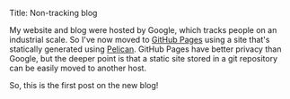 Title: Non-tracking blog

My website and blog were hosted by Google, which tracks people on an industrial
scale. So I've now moved to [GitHub Pages](https://pages.github.com/) using
a site that's statically generated using
[Pelican](https://blog.getpelican.com/). GitHub Pages have better privacy
than Google, but the deeper point is that a static site stored in a git
repository can be easily moved to another host.

So, this is the first post on the new blog!
